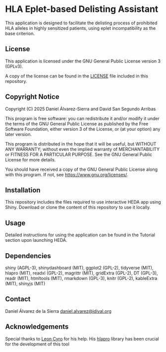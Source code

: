# HLA Eplet-based Delisting Assistant

This application is designed to facilitate the delisting process of prohibited HLA alleles in highly sensitized patients, using eplet incompatibility as the base criterion.

## License

This application is licensed under the GNU General Public License version 3 (GPLv3).

A copy of the license can be found in the [LICENSE](LICENSE) file included in this repository.

## Copyright Notice

Copyright (C) 2025 Daniel Álvarez-Sierra and David San Segundo Arribas

This program is free software: you can redistribute it and/or modify it under the terms of the GNU General Public License as published by the Free Software Foundation, either version 3 of the License, or (at your option) any later version.

This program is distributed in the hope that it will be useful, but WITHOUT ANY WARRANTY; without even the implied warranty of MERCHANTABILITY or FITNESS FOR A PARTICULAR PURPOSE. See the GNU General Public License for more details.

You should have received a copy of the GNU General Public License along with this program. If not, see <https://www.gnu.org/licenses/>.

## Installation

This repository includes the files required to use interactive HEDA app using Shiny. Download or clone the content of this repository to use it locally.

## Usage

Detailed instructions for using the application can be found in the Tutorial section upon launching HEDA.

## Dependencies

shiny (AGPL-3), shinydashboard (MIT), ggplot2 (GPL-2), tidyverse (MIT), hlapro (MIT), readxl (GPL-2), magrittr (MIT), gridExtra (GPL-2), DT (GPL-3), readr (MIT), htmltools (MIT), rmarkdown (GPL-3), knitr (GPL-2), kableExtra (MIT), shinyjs (MIT)

## Contact
Daniel Álvarez de la Sierra
daniel.alvarez@idival.org

## Acknowledgements

Special thanks to [Leon Cyro](https://www.leonreteig.com/) for his help. His [hlapro](https://github.com/lcreteig/hlapro) library has been crucial for the development of this tool